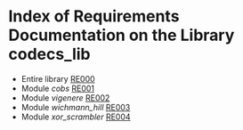 # Index of Requirements Documentation on the Library codecs_lib

* Entire library [RE000](./RE000_library_requirements.md)
* Module *cobs* [RE001](./RE001_cobs_requirements.md)
* Module *vigenere* [RE002](./RE002_vigenere_requirements.md)
* Module *wichmann_hill* [RE003](./RE003_wichmann_hill_requirements.md)
* Module *xor_scrambler* [RE004](./RE004_xor_scrambler_requirements.md)
